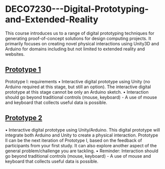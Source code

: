 # DECO7230---Digital-Prototyping-and-Extended-Reality
This course introduces us to a range of digital prototyping techniques for generating proof-of-concept solutions for design computing projects. It primarily focuses on creating novel physical interactions using Unity3D and Arduino for domains including but not limited to extended reality and websites.

## [Prototype 1](https://github.com/carriewang1/DECO7230---Digital-Prototyping-and-Extended-Reality/tree/main/Prototype%201)
Prototype I: requirements
• Interactive digital prototype using Unity (no Arduino required at this stage, but still an option). The interactive digital prototype at this stage cannot be only an Arduino sketch.
• Interaction should go beyond traditional controls (mouse, keyboard) - A use of mouse and keyboard that collects useful data is possible. 

## [Prototype 2]()
• Interactive digital prototype using Unity/Arduino. This digital prototype will integrate both Arduino and Unity to create a physical interaction. Prototype II can be the next iteration of Prototype I, based on the feedback of participants from your first study. It can also explore another aspect of the general problem/challenge you are tackling.
• Reminder: Interaction should go beyond traditional controls (mouse, keyboard) - A use of mouse and keyboard that collects useful data is possible. 
